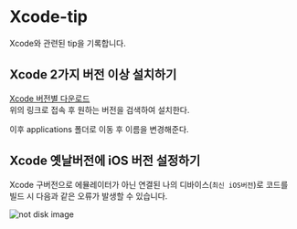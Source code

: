 # Xcode-tip

Xcode와 관련된 tip을 기록합니다.

## Xcode 2가지 버전 이상 설치하기
[Xcode 버전별 다운로드](https://developer.apple.com/download/more/)<br/>
위의 링크로 접속 후 원하는 버전을 검색하여 설치한다.

이후 applications 폴더로 이동 후 이름을 변경해준다.

## Xcode 옛날버전에 iOS 버전 설정하기

Xcode 구버전으로 에뮬레이터가 아닌 연결된 나의 디바이스(`최신 iOS버전`)로 코드를 빌드 시 다음과 같은 오류가 발생할 수 있습니다.

![not disk image]()
